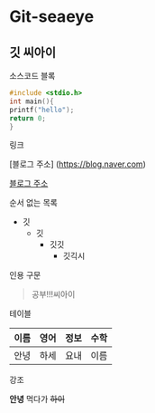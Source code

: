 # Git-seaeye
## 깃 씨아이

소스코드 블록

```c
#include <stdio.h>
int main(){
printf("hello");
return 0;
}
```


링크

[블로그 주소] (https://blog.naver.com)

[블로그 주소](https://blog.naver.com)

순서 없는 목록

* 깃
  * 깃
    * 깃깃
      * 깃긱시

인용 구문
> 공부!!!씨아이

테이블

이름|영어|정보|수학
---|---|---|---|
안녕|하세|요내|이름|

강조

**안녕** 먹다가 ~~하이~~
